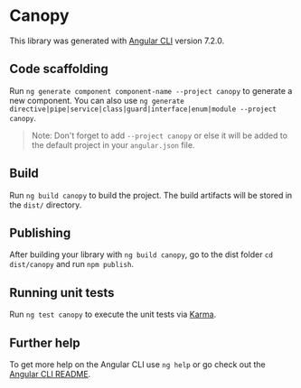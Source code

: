 # Canopy

This library was generated with [Angular CLI](https://github.com/angular/angular-cli) version 7.2.0.

## Code scaffolding

Run `ng generate component component-name --project canopy` to generate a new component. You can also use `ng generate directive|pipe|service|class|guard|interface|enum|module --project canopy`.

> Note: Don't forget to add `--project canopy` or else it will be added to the default project in your `angular.json` file.

## Build

Run `ng build canopy` to build the project. The build artifacts will be stored in the `dist/` directory.

## Publishing

After building your library with `ng build canopy`, go to the dist folder `cd dist/canopy` and run `npm publish`.

## Running unit tests

Run `ng test canopy` to execute the unit tests via [Karma](https://karma-runner.github.io).

## Further help

To get more help on the Angular CLI use `ng help` or go check out the [Angular CLI README](https://github.com/angular/angular-cli/blob/master/README.md).

